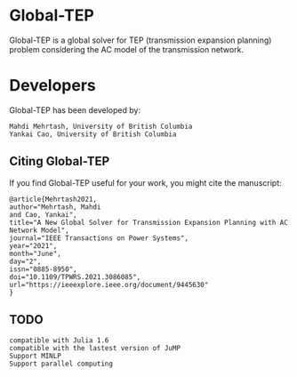 # Global-TEP
Global-TEP is a global solver for TEP (transmission expansion planning) problem considering the AC model of the transmission network.

# Developers
Global-TEP has been developed by:

    
    Mahdi Mehrtash, University of British Columbia
    Yankai Cao, University of British Columbia
    
## Citing Global-TEP
If you find Global-TEP useful for your work, you might cite the manuscript:

    @article{Mehrtash2021,
    author="Mehrtash, Mahdi
    and Cao, Yankai",
    title="A New Global Solver for Transmission Expansion Planning with AC Network Model",
    journal="IEEE Transactions on Power Systems",
    year="2021",
    month="June",
    day="2",
    issn="0885-8950",
    doi="10.1109/TPWRS.2021.3086085",
    url="https://ieeexplore.ieee.org/document/9445630"
    }

## TODO
    compatible with Julia 1.6
    compatible with the lastest version of JuMP
    Support MINLP
    Support parallel computing
    
